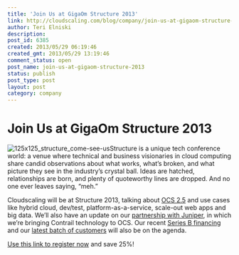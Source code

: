 ```yaml
---
title: 'Join Us at GigaOm Structure 2013'
link: http://cloudscaling.com/blog/company/join-us-at-gigaom-structure-2013/
author: Teri Elniski
description: 
post_id: 6385
created: 2013/05/29 06:19:46
created_gmt: 2013/05/29 13:19:46
comment_status: open
post_name: join-us-at-gigaom-structure-2013
status: publish
post_type: post
layout: post
category: company
---
```


# Join Us at GigaOm Structure 2013

![125x125_structure_come-see-us](http://www.cloudscaling.com/wp-content/uploads/2013/05/125x125_structure_come-see-us.png)Structure is a unique tech conference world: a venue where technical and business visionaries in cloud computing share candid observations about what works, what’s broken, and what picture they see in the industry’s crystal ball. Ideas are hatched, relationships are born, and plenty of quoteworthy lines are dropped. And no one ever leaves saying, “meh.”

Cloudscaling will be at Structure 2013, talking about [OCS 2.5](/products/ocs-system-overview/) and use cases like hybrid cloud, dev/test, platform-as-a-service, scale-out web apps and big data. We’ll also have an update on our [partnership with Juniper](http://cloudscaling.com/blog/press-releases/juniper/), in which we’re bringing Contrail technology to OCS. Our recent [Series B financing](http://www.eweek.com/cloud/juniper-seagate-invest-in-cloud-platform-startup-cloudscaling/) and our [latest batch of customers](http://cloudscaling.com/blog/press-releases/ubisoft-chooses-cloudscaling-open-cloud-system/) will also be on the agenda.

[Use this link to register now](http://structure2013vip.eventbrite.com/?discount=SPONCLOUDSCALE25) and save 25%!